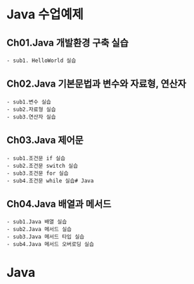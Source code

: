 # Java 수업예제

## Ch01.Java 개발환경 구축 실습
	- sub1. HelloWorld 실습

## Ch02.Java 기본문법과 변수와 자료형, 연산자
	- sub1.변수 실습
	- sub2.자료형 실습
	- sub3.연산자 실습

## Ch03.Java 제어문
	- sub1.조건문 if 실습
	- sub2.조건문 switch 실습
	- sub3.조건문 for 실습
	- sub4.조건문 while 실습# Java
	
## Ch04.Java 배열과 메서드
	- sub1.Java 배열 실습
	- sub2.Java 메서드 실습
	- sub3.Java 메서드 타입 실습
	- sub4.Java 메서드 오버로딩 실습

# Java
